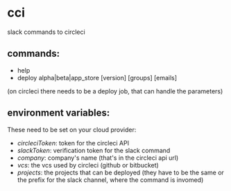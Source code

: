 # cci
slack commands to circleci

## commands:
- help
- deploy alpha|beta|app_store [version] [groups] [emails]

(on circleci there needs to be a deploy job, that can handle the parameters)

## environment variables:
These need to be set on your cloud provider:
- *circleciToken*: token for the circleci API
- *slackToken*: verification token for the slack command
- *company*: company's name (that's in the circleci api url)
- *vcs*: the vcs used by circleci (github or bitbucket)
- *projects*: the projects that can be deployed (they have to be the same or the prefix for the slack channel, where the command is invomed)